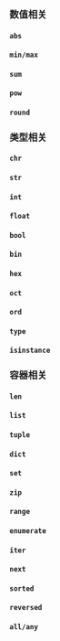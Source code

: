 ### 数值相关
#### `abs`
#### `min/max`
#### `sum`
#### `pow`
#### `round`

### 类型相关
#### `chr`
#### `str`
#### `int`
#### `float`
#### `bool`
#### `bin`
#### `hex`
#### `oct`
#### `ord`
#### `type`
#### `isinstance`

### 容器相关
#### `len`
#### `list`
#### `tuple`
#### `dict`
#### `set`
#### `zip`
#### `range`
#### `enumerate`
#### `iter`
#### `next`
#### `sorted`
#### `reversed`
#### `all/any`